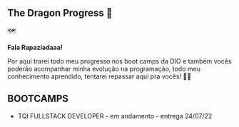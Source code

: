 ## The Dragon Progress :dragon_face:

:world_map:

**Fala Rapaziadaaa!**

Por aqui trarei todo meu progresso nos boot camps da DIO e também vocês poderão acompanhar minha evolução na programação, todo meu conhecimento aprendido, tentarei repassar aqui pra vocês! :pray::jack_o_lantern:



## BOOTCAMPS

- TQI FULLSTACK DEVELOPER - em andamento - entrega 24/07/22



